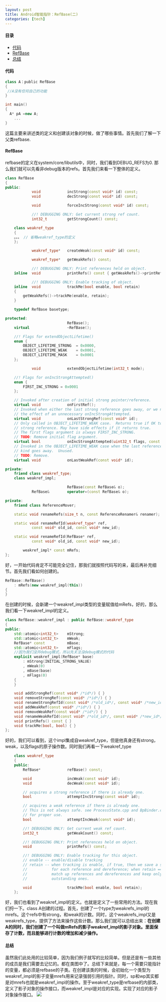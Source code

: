 ```yaml
---
layout: post
title: Android智能指针：RefBase(二)
categories: [tech]
---
```

#### 目录
- [代码](#代码)
- [RefBase](#RefBase)
- [总结](#总结)


#### 代码
```c++
class A：public RefBase
{
 //A没有任何自己的功能
}

int main()
{
  A* pA =new A;
    ...
}
```
这篇主要来讲述类的定义和创建该对象的时候，做了哪些事情。首先我们了解一下父类refbase.
#### RefBase
refbase的定义在system/core/libutils中，同时，我们看到DEBUG_REFS为0. 那么我们就可以先看非debug版本的refs。首先我们来看一下整体的定义。
```c++
class RefBase
{
public:
            void            incStrong(const void* id) const;
            void            decStrong(const void* id) const;

            void            forceIncStrong(const void* id) const;

            //! DEBUGGING ONLY: Get current strong ref count.
            int32_t         getStrongCount() const;

    class weakref_type
    {
    。。。 // 省略weakref_type的定义
    };

            weakref_type*   createWeak(const void* id) const;

            weakref_type*   getWeakRefs() const;

            //! DEBUGGING ONLY: Print references held on object.
    inline  void            printRefs() const { getWeakRefs()->printRefs(); }

            //! DEBUGGING ONLY: Enable tracking of object.
    inline  void            trackMe(bool enable, bool retain)
    {
        getWeakRefs()->trackMe(enable, retain);
    }

    typedef RefBase basetype;

protected:
                            RefBase();
    virtual                 ~RefBase();

    //! Flags for extendObjectLifetime()
    enum {
        OBJECT_LIFETIME_STRONG  = 0x0000,
        OBJECT_LIFETIME_WEAK    = 0x0001,
        OBJECT_LIFETIME_MASK    = 0x0001
    };

            void            extendObjectLifetime(int32_t mode);

    //! Flags for onIncStrongAttempted()
    enum {
        FIRST_INC_STRONG = 0x0001
    };

    // Invoked after creation of initial strong pointer/reference.
    virtual void            onFirstRef();
    // Invoked when either the last strong reference goes away, or we need to undo
    // the effect of an unnecessary onIncStrongAttempted.
    virtual void            onLastStrongRef(const void* id);
    // Only called in OBJECT_LIFETIME_WEAK case.  Returns true if OK to promote to
    // strong reference. May have side effects if it returns true.
    // The first flags argument is always FIRST_INC_STRONG.
    // TODO: Remove initial flag argument.
    virtual bool            onIncStrongAttempted(uint32_t flags, const void* id);
    // Invoked in the OBJECT_LIFETIME_WEAK case when the last reference of either
    // kind goes away.  Unused.
    // TODO: Remove.
    virtual void            onLastWeakRef(const void* id);

private:
    friend class weakref_type;
    class weakref_impl;

                            RefBase(const RefBase& o);
            RefBase&        operator=(const RefBase& o);

private:
    friend class ReferenceMover;

    static void renameRefs(size_t n, const ReferenceRenamer& renamer);

    static void renameRefId(weakref_type* ref,
            const void* old_id, const void* new_id);

    static void renameRefId(RefBase* ref,
            const void* old_id, const void* new_id);

        weakref_impl* const mRefs;
};
```
好，一开始代码肯定不可能完全记住，那我们就按照代码写的来，最后再补充细节。首先我们看如何创建的。
```c++
RefBase::RefBase()
    : mRefs(new weakref_impl(this))
{
}
```
在创建的时候，会新建一个weakref_impl类型的变量赋值给mRefs，好的，那么我们看一下weakref_impl的定义。
```c++
class RefBase::weakref_impl : public RefBase::weakref_type
{
public:
    std::atomic<int32_t>    mStrong;
    std::atomic<int32_t>    mWeak;
    RefBase* const          mBase;
    std::atomic<int32_t>    mFlags;
    //因为我们没开debug模式，所以先关注没debug模式的代码
    explicit weakref_impl(RefBase* base)
        : mStrong(INITIAL_STRONG_VALUE)
        , mWeak(0)
        , mBase(base)
        , mFlags(0)
    {
    }

    void addStrongRef(const void* /*id*/) { }
    void removeStrongRef(const void* /*id*/) { }
    void renameStrongRefId(const void* /*old_id*/, const void* /*new_id*/) { }
    void addWeakRef(const void* /*id*/) { }
    void removeWeakRef(const void* /*id*/) { }
    void renameWeakRefId(const void* /*old_id*/, const void* /*new_id*/) { }
    void printRefs() const { }
    void trackMe(bool, bool) { }
};
```
好的，我们可以看到，这个impl集成自weakref_type，但是他真身还有strong，weak，以及flags的原子操作数。同时我们再看一下weakref_type
```c++
    class weakref_type
    {
    public:
        RefBase*            refBase() const;

        void                incWeak(const void* id);
        void                decWeak(const void* id);

        // acquires a strong reference if there is already one.
        bool                attemptIncStrong(const void* id);

        // acquires a weak reference if there is already one.
        // This is not always safe. see ProcessState.cpp and BpBinder.cpp
        // for proper use.
        bool                attemptIncWeak(const void* id);

        //! DEBUGGING ONLY: Get current weak ref count.
        int32_t             getWeakCount() const;

        //! DEBUGGING ONLY: Print references held on object.
        void                printRefs() const;

        //! DEBUGGING ONLY: Enable tracking for this object.
        // enable -- enable/disable tracking
        // retain -- when tracking is enable, if true, then we save a stack trace
        //           for each reference and dereference; when retain == false, we
        //           match up references and dereferences and keep only the
        //           outstanding ones.

        void                trackMe(bool enable, bool retain);
    };
```
好，我们也看到了weakref_impl的定义。也就是定义了一些常用的方法。现在我们捋一下。class A创建的过程。首先，创建了一个type为weakrefs_impl的mrefs。这个refs中有strong，和weak的计数。同时，这个weakrefs_impl又是weakrefs_type，提供了方法来操作这些计数。那么我们就可以总结出来：__在创建A的同时，我们创建了一个叫做mRefs的影子weakref_impl的影子对象。里面保存了计数，而且能够进行计数的增加和减少操作。__

#### 总结
虽然我们此处用的比较简单，因为我们例子就写的比较简单。但是还是有一些其他的成员是我们需要去记忆的。都在类图中了。总结下来就是，每一个需要只能指针的变量，都必须是refbase的子类。在创建该类的时候，会初始化一个类型为weakref_impl的影子变量mrefs用来记录强弱引用的指针。同时，sp和wp其实都是对mrefs也就是weakref_impl的操作。至于weakref_type是refbase的内部类，定义了影子对象的操作接口，而weakref_impl是对应的实现。实现了对应的影子对象操作接口。
![](/img/refs/refs.jpg)